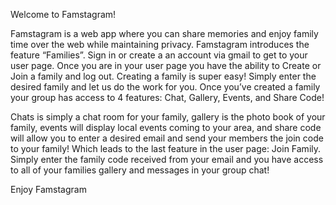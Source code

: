 Welcome to Famstagram!

Famstagram is a web app where you can share memories and enjoy family time over the web while maintaining privacy. Famstagram introduces the feature “Families”. Sign in or create a an account via gmail to get to your user page. Once you are in your user page you have the ability to Create or Join a family and log out. Creating a family is super easy! Simply enter the desired family and let us do the work for you. Once you’ve created a family your group has access to 4 features: Chat, Gallery, Events, and Share Code!

Chats is simply a chat room for your family, gallery is the photo book of your family, events will display local events coming to your area, and share code will allow you to enter a desired email and send your members the join code to your family! Which leads to the last feature in the user page: Join Family. Simply enter the family code received from your email and you have access to all of your families gallery and messages in your group chat!

Enjoy Famstagram